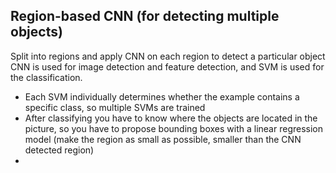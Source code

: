 ## Region-based CNN (for detecting multiple objects)
Split into regions and apply CNN on each region to detect a particular object
CNN is used for image detection and feature detection, and SVM is used for the classification.
- Each SVM individually determines whether the example contains a specific class, so multiple SVMs are trained
- After classifying you have to know where the objects are located in the picture, so you have to propose bounding boxes with a linear regression model (make the region as small as possible, smaller than the CNN detected region)
- 
